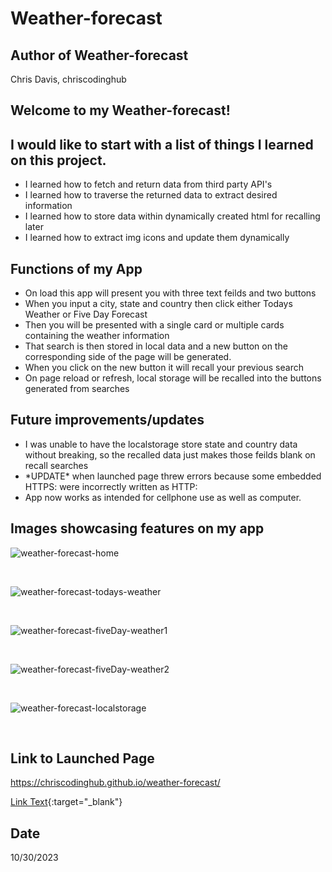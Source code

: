 # Weather-forecast

## Author of Weather-forecast
Chris Davis, chriscodinghub

## Welcome to my Weather-forecast!


## I would like to start with a list of things I learned on this project.
<ul>
    <li>I learned how to fetch and return data from third party API's</li> 
    <li>I learned how to traverse the returned data to extract desired information</li>
    <li>I learned how to store data within dynamically created html for recalling later</li>
    <li>I learned how to extract img icons and update them dynamically</li>
    
</ul>

## Functions of my App
<ul>
    <li>On load this app will present you with three text feilds and two buttons</li>
    <li>When you input a city, state and country then click either Todays Weather or Five Day Forecast</li>
    <li>Then you will be presented with a single card or multiple cards containing the weather information</li>
    <li>That search is then stored in local data and a new button on the corresponding side of the page will be generated.</li>
    <li>When you click on the new button it will recall your previous search</li>
    <li>On page reload or refresh, local storage will be recalled into the buttons generated from searches</li>
</ul>

## Future improvements/updates
<ul>
    <li>I was unable to have the localstorage store state and country data without breaking, so the recalled data just makes those feilds blank on recall searches</li>
    <li>*UPDATE* when launched page threw errors because some embedded HTTPS: were incorrectly written as HTTP:</li>
    <li>App now works as intended for cellphone use as well as computer.</li>
</ul>

## Images showcasing features on my app

![weather-forecast-home](https://github.com/chriscodinghub/weather-forecast/assets/144561170/42f4f7de-3d15-45c1-8c3a-750eca432eb3)

<br>

![weather-forecast-todays-weather](https://github.com/chriscodinghub/weather-forecast/assets/144561170/878c16c7-ce35-43b5-8d4c-6867c174c722)

<br>

![weather-forecast-fiveDay-weather1](https://github.com/chriscodinghub/weather-forecast/assets/144561170/7dc20675-8958-4aef-9e1b-6c01dfbda59f)

<br>

![weather-forecast-fiveDay-weather2](https://github.com/chriscodinghub/weather-forecast/assets/144561170/6bf9749a-2cbf-4a66-89f3-8e003e733591)

<br>

![weather-forecast-localstorage](https://github.com/chriscodinghub/weather-forecast/assets/144561170/43cbe70c-c7cb-4915-8a7e-8d21ee41a1e3)

<br>

## Link to Launched Page

https://chriscodinghub.github.io/weather-forecast/

[Link Text](https://chriscodinghub.github.io/weather-forecast/){:target="_blank"}

## Date

10/30/2023
